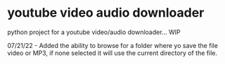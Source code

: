 # youtube video audio downloader
python project for a youtube video/audio downloader... WIP

07/21/22 - Added the ability to browse for a folder where yo save the file video or MP3, if none selected it will use the current directory of the file.
